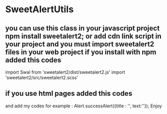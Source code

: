 # SweetAlertUtils
you can use this class in your javascript project 
npm install sweetalert2;
or 
add cdn link script in your project <script src="//cdn.jsdelivr.net/npm/sweetalert2@11"></script>
and you must import sweetalert2 files in your web project
if you install with npm added this codes
---------------------------------------
import Swal from 'sweetalert2/dist/sweetalert2.js'
import 'sweetalert2/src/sweetalert2.scss'

if you use html pages added this codes
--------------------------------------------------
<script src="your-directory/sweetalert2.min.js"></script>
<link rel="stylesheet" href="your-directory/sweetalert2.min.css">
 and add my codes
 for example : Alert.successAlert({title : '', text:''});
 Enjoy
 

